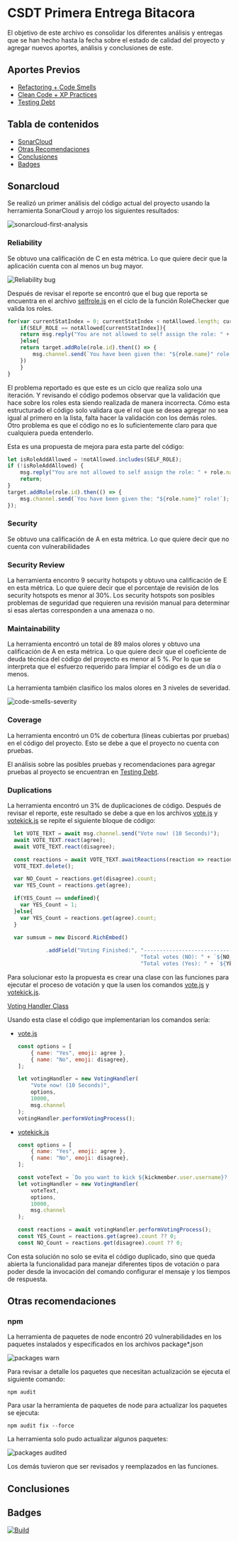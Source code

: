 # CSDT Primera Entrega Bitacora
El objetivo de este archivo es consolidar los diferentes análisis y entregas que se han hecho hasta la fecha sobre el estado de calidad del proyecto y agregar nuevos aportes, análisis y conclusiones de este. 

## Aportes Previos
- [Refactoring + Code Smells](/markdown-files/CSDT-2024.md#refactoring--code-smells)
- [Clean Code + XP Practices](/markdown-files/CSDT-2024.md#clean-code--xp-practices)
- [Testing Debt](/markdown-files/TestingDebt.md)

## Tabla de contenidos
- [SonarCloud](#sonarcloud)
- [Otras Recomendaciones](#otras-recomendaciones)
- [Conclusiones](#conclusiones)
- [Badges](#badges)

## Sonarcloud
Se realizó un primer análisis del código actual del proyecto usando la herramienta SonarCloud y arrojo los siguientes resultados:

![sonarcloud-first-analysis](/img/sonarcloud-first-analysis.png)

### Reliability
Se obtuvo una calificación de C en esta métrica. Lo que quiere decir que la aplicación cuenta con al menos un bug mayor.

![Reliability bug](/img/self-role-reliability-bug.png)

Después de revisar el reporte se encontró que el bug que reporta se encuentra en el archivo [selfrole.js](cmd/selfrole.js) en el ciclo de la función RoleChecker que valida los roles. 

```javascript
for(var currentStatIndex = 0; currentStatIndex < notAllowed.length; currentStatIndex++) {
    if(SELF_ROLE == notAllowed[currentStatIndex]){
    return msg.reply("You are not allowed to self assign the role: " + role.name)
    }else{
    return target.addRole(role.id).then(() => {
        msg.channel.send(`You have been given the: "${role.name}" role!`)
    })
    }
}
```

El problema reportado es que este es un ciclo que realiza solo una iteración. Y revisando el código podemos observar que la validación que hace sobre los roles esta siendo realizada de manera incorrecta. Cómo esta estructurado el código solo validara que el rol que se desea agregar no sea igual al primero en la lista, falta hacer la validación con los demás roles. Otro problema es que el código no es lo suficientemente claro para que cualquiera pueda entenderlo. 

Esta es una propuesta de mejora para esta parte del código:

```javascript
let isRoleAddAllowed = !notAllowed.includes(SELF_ROLE);
if (!isRoleAddAllowed) {
    msg.reply("You are not allowed to self assign the role: " + role.name);
    return;
} 
target.addRole(role.id).then(() => {
    msg.channel.send(`You have been given the: "${role.name}" role!`);
});
```

### Security
Se obtuvo una calificación de A en esta métrica. Lo que quiere decir que no cuenta con vulnerabilidades

### Security Review
La herramienta encontro 9 security hotspots y obtuvo una calificación de E en esta métrica. Lo que quiere decir que el porcentaje de revisión de los security hotspots es menor al 30%. Los security hotspots son posibles problemas de seguridad que requieren una revisión manual para determinar si esas alertas corresponden a una amenaza o no.

### Maintainability
La herramienta encontró un total de 89 malos olores y obtuvo una calificación de A en esta métrica. Lo que quiere decir que el coeficiente de deuda técnica del código del proyecto es menor al 5 %. Por lo que se interpreta que el esfuerzo requerido para limpiar el código es de un día o menos.

La herramienta también clasifico los malos olores en 3 niveles de severidad.

![code-smells-severity](/img/code-smells-severity.png)

### Coverage
La herramienta encontró un 0% de cobertura (líneas cubiertas por pruebas) en el código del proyecto. Esto se debe a que el proyecto no cuenta con pruebas.

El análisis sobre las posibles pruebas y recomendaciones para agregar pruebas al proyecto se encuentran en [Testing Debt](/markdown-files/TestingDebt.md).

### Duplications
La herramienta encontró un 3% de duplicaciones de código. Después de revisar el reporte, este resultado se debe a que en los archivos [vote.js](cmd/vote.js) y [votekick.js](cmd/votekick.js) se repite el siguiente bloque de código: 


```javascript
  let VOTE_TEXT = await msg.channel.send("Vote now! (10 Seconds)");
  await VOTE_TEXT.react(agree);
  await VOTE_TEXT.react(disagree);

  const reactions = await VOTE_TEXT.awaitReactions(reaction => reaction.emoji.name === agree || reaction.emoji.name === disagree, {time: 10000});
  VOTE_TEXT.delete();

  var NO_Count = reactions.get(disagree).count;
  var YES_Count = reactions.get(agree);

  if(YES_Count == undefined){
    var YES_Count = 1;
  }else{
    var YES_Count = reactions.get(agree).count;
  }

  var sumsum = new Discord.RichEmbed()
  
            .addField("Voting Finished:", "----------------------------------------\n" +
                                          "Total votes (NO): " + `${NO_Count-1}\n` +
                                          "Total votes (Yes): " + `${YES_Count-1}\n` +
```
Para solucionar esto la propuesta es crear una clase con las funciones para ejecutar el proceso de votación y que la usen los comandos [vote.js](cmd/vote.js) y [votekick.js](cmd/votekick.js).


[Voting Handler Class](src/classes/voting-handler.js)

Usando esta clase el código que implementarian los comandos sería:

- [vote.js](cmd/vote.js)

    ```Javascript
    const options = [
        { name: "Yes", emoji: agree },
        { name: "No", emoji: disagree},
    ];

    let votingHandler = new VotingHandler(
        "Vote now! (10 Seconds)",
        options,
        10000,
        msg.channel
    );
    votingHandler.performVotingProcess();
    ```


- [votekick.js](cmd/votekick.js)

    ```Javascript
    const options = [
        { name: "Yes", emoji: agree },
        { name: "No", emoji: disagree},
    ];

    const voteText = `Do you want to kick ${kickmember.user.username}? Vote now! (10 Seconds)`;
    let votingHandler = new VotingHandler(
        voteText,
        options,
        10000,
        msg.channel
    );

    const reactions = await votingHandler.performVotingProcess();
    const YES_Count = reactions.get(agree).count ?? 0;
    const NO_Count = reactions.get(disagree).count ?? 0;
    ```
Con esta solución no solo se evita el código duplicado, sino que queda abierta la funcionalidad para manejar diferentes tipos de votación o para poder desde la invocación del comando configurar el mensaje y los tiempos de respuesta.

## Otras recomendaciones
### npm
La herramienta de paquetes de node encontró 20 vulnerabilidades en los paquetes instalados y especificados en los archivos package*.json

![packages warn](/img/packages-warning.png)

Para revisar a detalle los paquetes que necesitan actualización se ejecuta el siguiente comando:
```properties
npm audit
```

Para usar la herramienta de paquetes de node para actualizar los paquetes se ejecuta:
```properties
npm audit fix --force
```

La herramienta solo pudo actualizar algunos paquetes:

![packages audited](/img/packages-audited.png)

Los demás tuvieron que ser revisados y reemplazados en las funciones.

## Conclusiones


## Badges

[![Build](https://github.com/CSDT-ECI/Ricardo-Martinez-advanced-discord-bot-easy-install/actions/workflows/build.yml/badge.svg)](https://github.com/CSDT-ECI/Ricardo-Martinez-advanced-discord-bot-easy-install/actions/workflows/build.yml)